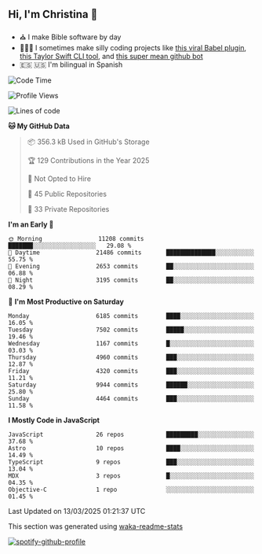 ## Hi, I'm Christina 👋

- ⛪️ I make Bible software by day
- 👩🏼‍💻 I sometimes make silly coding projects like [this viral Babel plugin](https://www.instagram.com/reel/Cxvwz76vBus/), [this Taylor Swift CLI tool](https://github.com/christina-de-martinez/swift-commits), and [this super mean github bot](https://github.com/christina-de-martinez/roast-my-code)
- 🇪🇸 🇺🇸 I'm bilingual in Spanish

<!--START_SECTION:waka-->
![Code Time](http://img.shields.io/badge/Code%20Time-104%20hrs%2059%20mins-blue)

![Profile Views](http://img.shields.io/badge/Profile%20Views-0-blue)

![Lines of code](https://img.shields.io/badge/From%20Hello%20World%20I%27ve%20Written-24.5%20million%20lines%20of%20code-blue)

**🐱 My GitHub Data** 

> 📦 356.3 kB Used in GitHub's Storage 
 > 
> 🏆 129 Contributions in the Year 2025
 > 
> 🚫 Not Opted to Hire
 > 
> 📜 45 Public Repositories 
 > 
> 🔑 33 Private Repositories 
 > 
**I'm an Early 🐤** 

```text
🌞 Morning                11208 commits       ███████░░░░░░░░░░░░░░░░░░   29.08 % 
🌆 Daytime                21486 commits       ██████████████░░░░░░░░░░░   55.75 % 
🌃 Evening                2653 commits        ██░░░░░░░░░░░░░░░░░░░░░░░   06.88 % 
🌙 Night                  3195 commits        ██░░░░░░░░░░░░░░░░░░░░░░░   08.29 % 
```
📅 **I'm Most Productive on Saturday** 

```text
Monday                   6185 commits        ████░░░░░░░░░░░░░░░░░░░░░   16.05 % 
Tuesday                  7502 commits        █████░░░░░░░░░░░░░░░░░░░░   19.46 % 
Wednesday                1167 commits        █░░░░░░░░░░░░░░░░░░░░░░░░   03.03 % 
Thursday                 4960 commits        ███░░░░░░░░░░░░░░░░░░░░░░   12.87 % 
Friday                   4320 commits        ███░░░░░░░░░░░░░░░░░░░░░░   11.21 % 
Saturday                 9944 commits        ██████░░░░░░░░░░░░░░░░░░░   25.80 % 
Sunday                   4464 commits        ███░░░░░░░░░░░░░░░░░░░░░░   11.58 % 
```


**I Mostly Code in JavaScript** 

```text
JavaScript               26 repos            █████████░░░░░░░░░░░░░░░░   37.68 % 
Astro                    10 repos            ████░░░░░░░░░░░░░░░░░░░░░   14.49 % 
TypeScript               9 repos             ███░░░░░░░░░░░░░░░░░░░░░░   13.04 % 
MDX                      3 repos             █░░░░░░░░░░░░░░░░░░░░░░░░   04.35 % 
Objective-C              1 repo              ░░░░░░░░░░░░░░░░░░░░░░░░░   01.45 % 
```




 Last Updated on 13/03/2025 01:21:37 UTC
<!--END_SECTION:waka-->

This section was generated using [waka-readme-stats](https://github.com/anmol098/waka-readme-stats)

[![spotify-github-profile](https://spotify-github-profile.kittinanx.com/api/view?uid=1228436873&cover_image=true&theme=default&show_offline=false&background_color=121212&interchange=false&bar_color=53b14f&bar_color_cover=false)](https://spotify-github-profile.kittinanx.com/api/view?uid=1228436873&redirect=true)